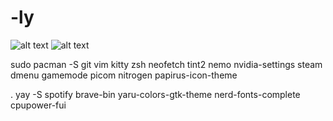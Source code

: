 # -ly

![alt text](https://github.com/heltonchristian/-ly/blob/main/ricely.png)
![alt text](https://github.com/heltonchristian/-ly/blob/main/ricely2.png)


sudo pacman -S git vim kitty zsh neofetch tint2 nemo nvidia-settings steam dmenu gamemode picom nitrogen papirus-icon-theme

.
yay -S spotify brave-bin yaru-colors-gtk-theme nerd-fonts-complete cpupower-fui
